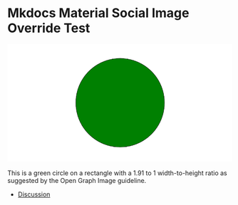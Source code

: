 # Mkdocs Material Social Image Override Test

![Green Circle](./green-circle.png)
<meta property="og:image" content="/green-circle.png">

This is a green circle on a rectangle with a 1.91 to 1 width-to-height ratio
as suggested by the Open Graph Image guideline.

* [Discussion](https://github.com/squidfunk/mkdocs-material/discussions/5162)